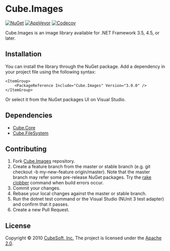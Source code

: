Cube.Images
====

[![NuGet](https://img.shields.io/nuget/v/Cube.Images.svg)](https://www.nuget.org/packages/Cube.Images/)
[![AppVeyor](https://ci.appveyor.com/api/projects/status/ffsk5mc9i8o9iy72?svg=true)](https://ci.appveyor.com/project/clown/cube-images)
[![Codecov](https://codecov.io/gh/cube-soft/Cube.Images/branch/master/graph/badge.svg)](https://codecov.io/gh/cube-soft/Cube.Images)

Cube.Images is an image library available for .NET Framework 3.5, 4.5, or later.

## Installation

You can install the library through the NuGet package.
Add a dependency in your project file using the following syntax:

    <ItemGroup>
        <PackageReference Include="Cube.Images" Version="3.0.0" />
    </ItemGroup>

Or select it from the NuGet packages UI on Visual Studio.

## Dependencies

* [Cube.Core](https://github.com/cube-soft/Cube.Core)
* [Cube.FileSystem](https://github.com/cube-soft/Cube.FileSystem)

## Contributing

1. Fork [Cube.Images](https://github.com/cube-soft/Cube.Images/fork) repository.
2. Create a feature branch from the master or stable branch (e.g. git checkout -b my-new-feature origin/master). Note that the master branch may refer some pre-release NuGet packages. Try the [rake clobber](https://github.com/cube-soft/Cube.Images/blob/master/Rakefile) command when build errors occur.
3. Commit your changes.
4. Rebase your local changes against the master or stable branch.
5. Run the dotnet test command or the Visual Studio (NUnit 3 test adapter) and confirm that it passes.
6. Create a new Pull Request.

## License

Copyright © 2010 [CubeSoft, Inc.](https://www.cube-soft.jp/)
The project is licensed under the [Apache 2.0](https://github.com/cube-soft/Cube.Images/blob/master/License.txt).
